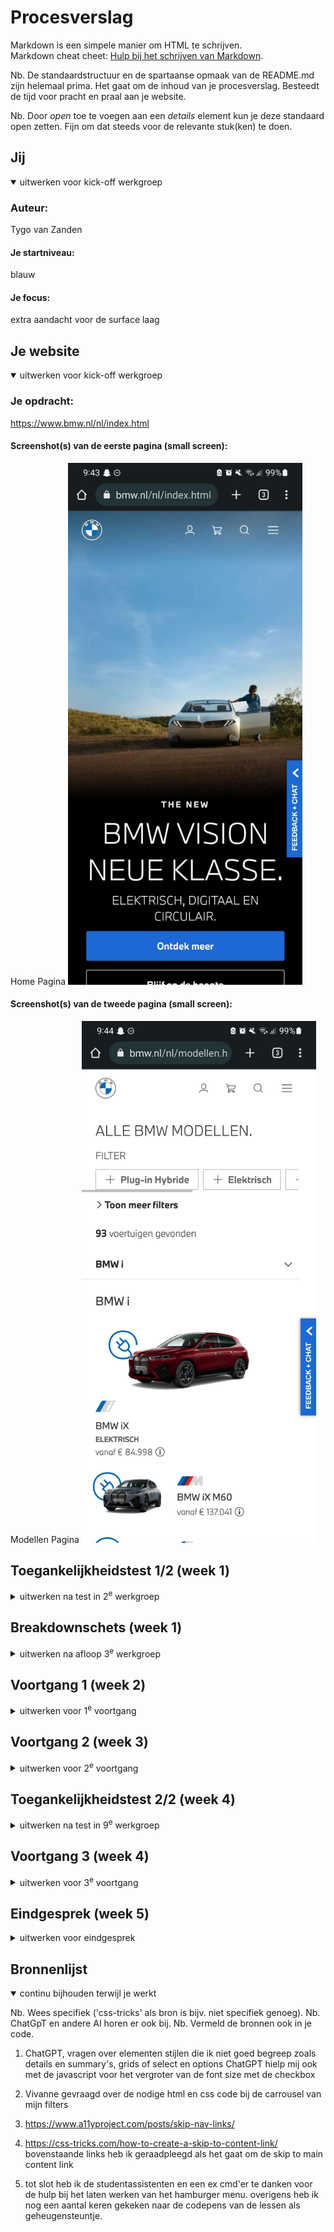 # Procesverslag
Markdown is een simpele manier om HTML te schrijven.  
Markdown cheat cheet: [Hulp bij het schrijven van Markdown](https://github.com/adam-p/markdown-here/wiki/Markdown-Cheatsheet).

Nb. De standaardstructuur en de spartaanse opmaak van de README.md zijn helemaal prima. Het gaat om de inhoud van je procesverslag. Besteedt de tijd voor pracht en praal aan je website.

Nb. Door *open* toe te voegen aan een *details* element kun je deze standaard open zetten. Fijn om dat steeds voor de relevante stuk(ken) te doen.





## Jij

<details open>
  <summary>uitwerken voor kick-off werkgroep</summary>

  ### Auteur:
  Tygo van Zanden

  #### Je startniveau:
  blauw

  #### Je focus:
  extra aandacht voor de surface laag
 
</details>





## Je website

<details open>
  <summary>uitwerken voor kick-off werkgroep</summary>

  ### Je opdracht:
  https://www.bmw.nl/nl/index.html

  #### Screenshot(s) van de eerste pagina (small screen): 
  Home Pagina
  <img src="readme-images/main-page.jpg" width="375px" alt="dit is de homepage van BMW Nederland. De eerste pagina die je ziet">

  #### Screenshot(s) van de tweede pagina (small screen):
  Modellen Pagina
  <img src="readme-images/second-page.jpg" width="375px" alt="dit is de modellen pagina van BMW. Hier zie je alle beschikbare automodellen met verschillende uitvoeringen">
 
</details>



## Toegankelijkheidstest 1/2 (week 1)

<details>
  <summary>uitwerken na test in 2<sup>e</sup> werkgroep</summary>

  ### Bevindingen
  Lijst met je bevindingen die in de test naar voren kwamen:
  -de windows narrator werkt stukke minder goed dan de narrator op de macbooks van mijn klasgenoten
  -het rotator wiel van de macbook is niet aanwezig op windows, navigeren gaat door middel van lettertoetsen (h voor headers bijv)
  -dropdown menu's worden niet vanzelf geopend door de narrator
  -de narrator zegt dat een knop in focus, maar in werkelijkheid is de focus op de verkeerde plek
  -grote onderdelen worden overgeslagen (tenminste wel op de website die ik ga nabootsen)
  -navigeren met de pijltjes zorgt ervoor dat je iedere letter individueel verteld krijgt door de narrator

  -buttons en links op de site hebben geen omschrijving
  -er word geen gebruik gemaakt van ul of il elementen
  -fotos hebben geen alt, de decoratieve wel
  -a en button elementen worden niet gebruikt

</details>



## Breakdownschets (week 1)

<details>
  <summary>uitwerken na afloop 3<sup>e</sup> werkgroep</summary>

  ### de hele pagina: 
  <img src="../basiswebsite/readme-images/Artboard1.png" width="375px" alt="breakdown van de Home pagina">
  <img src="../basiswebsite/readme-images/Web 19201.png" width="375px" alt="breakdown van de Modellen pagina">

  ### dynamisch deel (bijv menu): 
  <img src="readme-images/BMW menu.png" width="375px" alt="breakdown van een dynamisch deel">

  ### wellicht nog een dynamisch deel (bijv filter): 
  <img src="readme-images/BMW Aside.png" width="375px" alt="breakdown van nog een dynamisch deel">

</details>





## Voortgang 1 (week 2)

<details>
  <summary>uitwerken voor 1<sup>e</sup> voortgang</summary>

  ### Stand van zaken
  Dit ging goed:
  Tijdens de lessen heb ik ontzettend veel geleerd, tot op het punt dat ik vaak wens dat ik dit vak als eerst had gehad qua coderen.

  De html schrijven gaat mij goed af, het is immers makkelijker dan css en js maar ik ben blij dat ik het nog niet kwijt ben van het eerste jaar.
  <img src="../basiswebsite/readme-images/Capture1.PNG" width="375px" alt="afbeelding van mijn HTML code">

  Bij de breakdownschetsen had ik af een toe moeite om te begrijpen uit welke elementen bepaalde onderdelen bestaan, maar de schetsen maken lukte mij zonder al te veel moeite. Bij de onderstaande foto had ik moeite met het benoemen van de tekstelementen en het feit dat het hele veld om een aside gaat.
  <img src="../basiswebsite/readme-images/Capture2.PNG" width="375px" alt="Dit is het desbetreffende aside veld">

  Dit ging lastiger:
  Als het gaat om de css vind ik het lastig om de juiste selectoren te gebruiken, maar ik heb nu wel veel beter begrip van de :nth-of~ selectoren. Voorheen moest ik voor alles ID's en classes gebruiken omdat ik het niet goed begreep.
  <img src="../basiswebsite/readme-images/Capture3.PNG" width="375px" alt="Een selector die ik voorheen niet begreep hier toegepast">

  De javascript 3 stap opdracht lukte mij niet meteen, maar meeschrijven en notities maken hebben mij ontzettend op weg geholpen.

  Css begrijp ik best goed, alleen ik vind het lastig om te weten waar ik moet beginnen en vooral weten wat ik exact moet typen vind ik nog lastig. Gelukkig zijn dit soort dingen makkelijk te oefenen en word ik hier beter in door het simpelweg te herhalen. Oefening baart kunst.

  ### Agenda voor meeting
  samen met je groepje opstellen

  Karlijn
  Wanneer afbeelding in html en wanneer is CSS

  Joost
  mag een h2 in een a?
  wanneer svg en wanneer een button?
  mag een ul in een ul?
  wat zijn handige volgordes van  img p h2 enz.?

  Annika
  had geen vragen doorgestuurd

  Tygo
  werkt een aside laten uit en inschuiven hetzelfde als de menu opdracht?
  hoe maak ik een dropdown menu die alle onderstaande content verder omlaag duwt?
  hoe zorg ik ervoor dat ( checkbox ) filters zich daadwerkelijk toepassen op de artikelen die de website mij zal tonen?
  hoe zorg ik dat het stuk tekst dat zegt hoeveel resultaten er gevonden zijn zich aanpast afhankelijk van het aantal resultaten?
  hoe creeër ik "laagjes" waarmee elementen elkaar overlappen door middel van css?

  ### Verslag van meeting
  hier na afloop snel de uitkomsten van de meeting vastleggen

  - veel van mijn vragen worden in komende lessen uitgelegd
  - veel van de codepends hebben bruikbare code in de rode en zwarte piste opgaven
  - filters hoef ik niet uit te werken

</details>





## Voortgang 2 (week 3)

<details>
  <summary>uitwerken voor 2<sup>e</sup> voortgang</summary>

  ### Stand van zaken
  Ik ben inmiddels al wat verder als het gaat om de html en css van de eerste pagina. Maar meer dan dat heb im helaas nog niet

  vrijwel alles ging soepel, alleen ik moest nog wel een beetje inkomen als het gaat om de css. Het is immers alweer een tijdje terug

  <img src="./images/voortgang1.PNG">


  ### Agenda voor meeting
  samen met je groepje opstellen

Karlijn
afwezig

Joost
afwezig

Annika
hoe kan ik mijn details/summary stijlen dat het plusje aan de andere kant staat?
hoe krijg ik mijn img geheel te zien? en mag ik los een img er in zetten?

Tygo
heb ik goed gebruik gemaakt van sections, ul en li in mijn html?
hoe spreek ik elementen aan die diep genesteld zijn (in een li in een ul in een section in de main bijv)
is het nodig voor mij om img elementen in een a te zetten wanneer ze op mijn nepsite niet zullen functioneren als een a?
hoe kan ik het beste stap voor stap verder met mijn css? waar moet ik beginnen?

  ### Verslag van meeting
  hier na afloop snel de uitkomsten van de meeting vastleggen

  - er mankeert niet veel aan mijn code, ik moet alleen nog veel doen
  - ik heb goed advies gekregen als het gaat om selectoren

</details>





## Toegankelijkheidstest 2/2 (week 4)

<details>
  <summary>uitwerken na test in 9<sup>e</sup> werkgroep</summary>

  ### Bevindingen
  Lijst met je bevindingen die in de test naar voren kwamen (geef ook aan wat er verbeterd is):
  -nog niet alles maar wel heel veel elementen worden opgenoemd door de narrator en ook op de juiste volgorde
  -dropdown menu's worden niet vanzelf geopend door de narrator

</details>





## Voortgang 3 (week 4)

<details>
  <summary>uitwerken voor 3<sup>e</sup> voortgang</summary>

  ### Stand van zaken
  ik heb veel voor elkaar gekregen in de afgelopen week, alleen aan mijne tweede pagina is nog een hoop te doen

  het css'en van mijn eerste pagina ging vrij soepel nadat mijn geheugen weer opgefrist was

  <img src="./images/voortgang2.PNG">
  <img src="./images/voortgang3.PNG">


  ### Agenda voor meeting
  samen met je groepje opstellen

  Karlijn
  Hoe krijg ik bepaalde gradients op bepaalde plekken?
  Hoe maak ik het toegankelijker met leesbaarheid?

  Joost
  Hoe maak ik mijn nav zo dat hij alleen te zien is als je naar boven scrolt?

  Annika
  Hoe kan ik met een button(en toggle) de img veranderen? is een formulier toevoegen ook een goed ding voor de surface plane?

  Tygo
  Hoe maak ik een filter menu die functioneerd als overlay?
  Hoe zorg ik dat het sorteren op bmw serie net zo werkt als op de voorbeeld site (met animatie, donkere achtergrond etc)?
  Is het noodzakelijk voor mij om het informatie tabje uit te werken bij de modellen? Ook met volledige overlay?
  Hoe maak ik een vergelijkbare overlay voor de detail pop up van een auto model?

  ### Verslag van meeting
  hier na afloop snel de uitkomsten van de meeting vastleggen

  - voor mijn tweede pagina kan ik veel code herhalen
  - ik hoef een aantal complexe onderdelen niet uit te werken

</details>





## Eindgesprek (week 5)

<details>
  <summary>uitwerken voor eindgesprek</summary>

  ### Je uitkomst - karakteristiek screenshots:
  <img src="readme-images/dummy-plaatje.jpg" width="375px" alt="uitomst opdracht 1">


  ### Dit ging goed/Heb ik geleerd: 
  Korte omschrijving met plaatjes

  <img src="readme-images/dummy-plaatje.jpg" width="375px" alt="top">


  ### Dit was lastig/Is niet gelukt:
  Korte omschrijving met plaatjes

  <img src="readme-images/dummy-plaatje.jpg" width="375px" alt="bummer">
</details>





## Bronnenlijst

<details open>
  <summary>continu bijhouden terwijl je werkt</summary>

  Nb. Wees specifiek ('css-tricks' als bron is bijv. niet specifiek genoeg). 
  Nb. ChatGpT en andere AI horen er ook bij.
  Nb. Vermeld de bronnen ook in je code.

  1. ChatGPT, vragen over elementen stijlen die ik niet goed begreep zoals details en summary's, grids of select en options
     ChatGPT hielp mij ook met de javascript voor het vergroter van de font size met de checkbox
  2. Vivanne gevraagd over de nodige html en css code bij de carrousel van mijn filters 

  3. https://www.a11yproject.com/posts/skip-nav-links/
  4. https://css-tricks.com/how-to-create-a-skip-to-content-link/
     bovenstaande links heb ik geraadpleegd als het gaat om de skip to main content link

  5. tot slot heb ik de studentassistenten en een ex cmd'er te danken voor de hulp bij het laten werken van het hamburger menu.
  overigens heb ik nog een aantal keren gekeken naar de codepens van de lessen als geheugensteuntje.

</details>